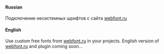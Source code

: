 #### Russian
Подключение несистемных шрифтов с сайта [webfont.ru](http://webfont.ru)

#### English
Use custom free fonts from [webfont.ru](http://webfont.ru) in your projects. English version of [webfont.ru](http://webfont.ru) and plugin coming soon...
